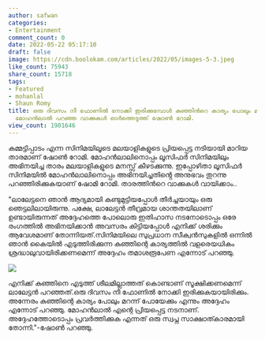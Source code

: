 ```yaml
---
author: safwan
categories:
- Entertainment
comment_count: 0
date: 2022-05-22 05:17:10
draft: false
image: https://cdn.boolokam.com/articles/2022/05/images-5-3.jpeg
like_count: 75943
share_count: 15718
tags:
- Featured
- mohanlal
- Shaun Romy
title: ഒരു ദിവസം നീ ഫോണിൽ നോക്കി ഇരിക്കുമ്പോൾ കുഞ്ഞിൻറെ കാര്യം പോലും മറന്നു പോയേക്കും;
  മോഹൻലാൽ പറഞ്ഞ വാക്കുകൾ ഓർത്തെടുത്ത് ഷോൺ റോമി.
view_count: 1901646
---
```


കമ്മട്ടിപ്പാടം എന്ന സിനിമയിലൂടെ മലയാളികളുടെ പ്രിയപ്പെട്ട നടിയായി മാറിയ താരമാണ് ഷോൺ റോമി. മോഹൻലാലിനൊപ്പം ലൂസിഫർ സിനിമയിലും അഭിനയിച്ച താരം മലയാളികളുടെ മനസ്സ് കീഴടക്കുന്നു. ഇപ്പോഴിതാ ലൂസിഫർ സിനിമയിൽ മോഹൻലാലിനൊപ്പം അഭിനയിച്ചതിൻ്റെ അനുഭവം തുറന്നു പറഞ്ഞിരിക്കുകയാണ് ഷോമി റോമി. താരത്തിൻറെ വാക്കുകൾ വായിക്കാം..

  
  
"ലാലേട്ടനെ ഞാൻ ആദ്യമായി കണ്ടുമുട്ടിയപ്പോൾ തീർച്ചയായും ഒരു ഞെട്ടലിലായിരുന്നു. പക്ഷേ, ലാലേട്ടൻ തീവ്രമായ ശാന്തതയിലാണ് ഉണ്ടായിരുന്നത് അദ്ദേഹത്തെ പോലൊരു ഇതിഹാസ നടനോടൊപ്പം ഒരേ രംഗത്തിൽ അഭിനയിക്കാൻ അവസരം കിട്ടിയപ്പോൾ എനിക്ക് ശരിക്കും ആവേശമാണ് തോന്നിയത്.സിനിമയിലെ സുപ്രധാന സീക്വൻസുകളിൽ ഒന്നിൽ ഞാൻ കൈയിൽ എടുത്തിരിക്കുന്ന കുഞ്ഞിന്റെ കാര്യത്തിൽ വളരെയധികം ശ്രദ്ധാലുവായിരിക്കണമെന്ന് അദ്ദേഹം തമാശരൂപേണ എന്നോട് പറഞ്ഞു.

![](https://cdn.boolokam.com/articles/2022/05/images-5-3.jpeg)

എനിക്ക് കുഞ്ഞിനെ എടുത്ത് ശീലമില്ലാത്തത് കൊണ്ടാണ് സൂക്ഷിക്കണമെന്ന് ലാലേട്ടൻ പറഞ്ഞത്.ഒരു ദിവസം നീ ഫോണിൽ നോക്കി ഇരിക്കുകയായിരിക്കും. അന്നേരം കുഞ്ഞിന്റെ കാര്യം പോലും മറന്ന് പോയേക്കും എന്നും അദ്ദേഹം എന്നോട് പറഞ്ഞു. മോഹൻലാൽ എന്റെ പ്രിയപ്പെട്ട നടനാണ്. അദ്ദേഹത്തോടൊപ്പം പ്രവർത്തിക്കുക എന്നത് ഒരു സ്വപ്ന സാക്ഷാത്കാരമായി തോന്നി."-ഷോൺ പറഞ്ഞു.